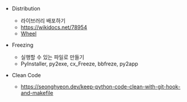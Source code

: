 - Distribution
  - 라이브러리 배포하기
  - https://wikidocs.net/78954
  - [Wheel](study/wheel.md)
  
- Freezing
  - 실행할 수 있는 파일로 만들기 
  - PyInstaller, py2exe, cx_Freeze, bbfreze, py2app  


- Clean Code
  - https://seonghyeon.dev/keep-python-code-clean-with-git-hook-and-makefile